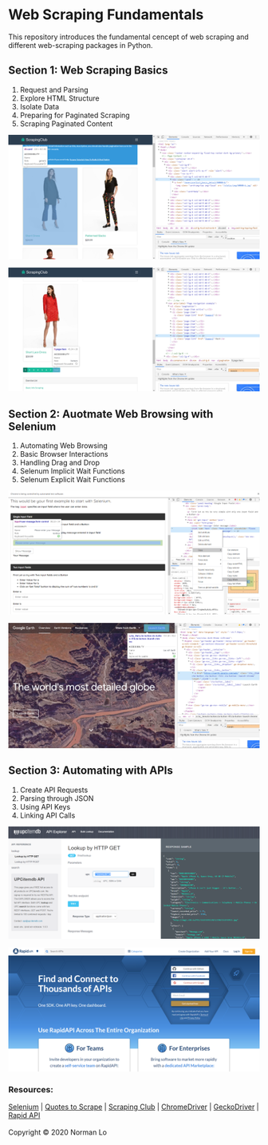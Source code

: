 # Web Scraping Fundamentals
This repository introduces the fundamental cencept of web scraping and different web-scraping packages in Python.

## Section 1: Web Scraping Basics
1. Request and Parsing
2. Explore HTML Structure
3. Isolate Data
4. Preparing for Paginated Scraping
5. Scraping Paginated Content

![web_scraping](images/Scraping_Club_2.png)

![web_scraping](images/Scraping_Club_3.png)

## Section 2: Auotmate Web Browsing with Selenium
1. Automating Web Browsing
2. Basic Browser Interactions
3. Handling Drag and Drop
4. Selenum Implicit Wait Functions
5. Selenum Explicit Wait Functions

![web_scraping](images/SeleniumEasy1.png)

![web_scraping](images/GoogleEarth_button.png)

## Section 3: Automating with APIs
1. Create API Requests
2. Parsing through JSON
3. Using API Keys
4. Linking API Calls

![web_scraping](images/upcitemdb_request.png)

![web_scraping](images/RapidAPI.png)

### Resources:  

[Selenium](https://selenium-python.readthedocs.io/)  |  [Quotes to Scrape](http://quotes.toscrape.com/)  |  [Scraping Club](https://scrapingclub.com/)  |  [ChromeDriver](https://chromedriver.chromium.org)  |  [GeckoDriver](https://github.com/mozilla/geckodriver)  |  [Rapid API](https://rapidapi.com/)
<br>
<br>
Copyright © 2020 Norman Lo
